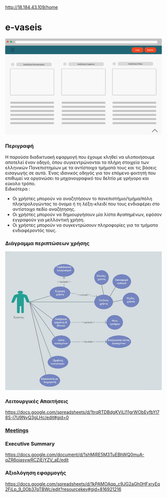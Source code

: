 http://18.184.43.109/home
# e-vaseis
<picture>
  <img src="https://raw.githubusercontent.com/iee-ihu-gr-coursem102/Group3_2022xeimerino/main/Vaseis%20App/Mockups/Home.png">
</picture>

### Περιγραφή
Η παρούσα διαδικτυακή εφαρμογή που έχουμε κληθεί να υλοποιήσουμε αποτελεί έναν οδηγό, όπου συγκεντρώνονται τα πλήρη στοιχεία των ελληνικών Πανεπιστημίων με τα αντίστοιχα τμήματά τους και τις βάσεις εισαγωγής σε αυτά. Ένας ιδανικός οδηγός για τον επόμενο φοιτητή που επιθυμεί να οργανώσει το μηχανογραφικό του δελτίο με γρήγορο και εύκολο τρόπο.  
Ειδικότερα : 
- Οι χρήστες μπορούν να αναζητήσουν το πανεπιστήμιο/τμήμα/πόλη πληκτρολογώντας το όνομα ή τη λέξη-κλειδί που τους ενδιαφέρει στο αντίστοιχο πεδίο αναζήτησης.
- Οι χρήστες μπορούν να δημιουργήσουν μία λίστα Αγαπημένων, εφόσον εγγραφούν για μελλοντική χρήση.
- Οι χρήστες μπορούν να συγκεντρώσουν πληροφορίες για τα τμήματα ενδιαφέροντός τους.

### Διάγραμμα περιπτώσεων χρήσης
<picture>
  <img src="https://raw.githubusercontent.com/iee-ihu-gr-coursem102/Group3_2022xeimerino/main/Vaseis%20App/Use%20case%20diagram.jpg">
</picture>
<br>

### Λειτουργικές Απαιτήσεις
https://docs.google.com/spreadsheets/d/1trqRTDBdgKViLI11grWObEyfbYl78S-l7U9NyQ3gLHc/edit#gid=0

### [Meetings](https://github.com/iee-ihu-gr-coursem102/Group3_2022xeimerino/wiki/Meetings)

### Executive Summary
https://docs.google.com/document/d/1shMjRE5M3TuEBhWQ0muA-qZR6oiasywRCZjEjYZV_aE/edit


### Αξιολόγηση εφαρμογής
https://docs.google.com/spreadsheets/d/1kPAMOAqp_c9JG2aGh0HFxryEq2FjLp_9_0Ob37qTBWc/edit?resourcekey#gid=816921216
